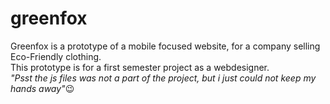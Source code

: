 # greenfox
Greenfox is a prototype of a mobile focused website, for a company selling Eco-Friendly clothing.<br>
This prototype is for a first semester project as a webdesigner.<br>
<i>"Psst the js files was not a part of the project, but i just could not keep my hands away"</i>😉
